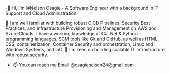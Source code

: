 -👋 Hi, I’m @Nelson Osagie - A Software Engineer with a background in IT Support and Cloud Administration.

🌱 I am well familiar with building robust CICD Pipelines, Security Best Practices, and Infrastructure Provisioning and Management on AWS and Azure Clouds. I have a working knowledge of C# .Net & Python programming languages, SCM tools like Git and GitHub, as well as HTML, CSS, containerization, Container Security and orchestration, Linux and Windows Systems, and IaC.
💞️ I’m keen on building scalable IT Infrastructure with robust security.
- 📫 You can reach me Email @osagienelson24@gmail.com
